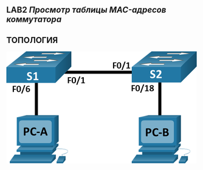 ## **LAB2 _Просмотр таблицы MAC-адресов коммутатора_**

## ТОПОЛОГИЯ
![jpg lab2](https://github.com/DanisTuc/otus_network_labs/blob/main/Lab2/jpg%20lab2.png)
